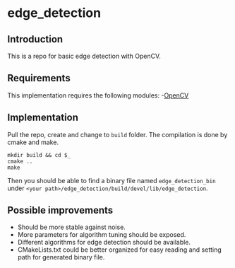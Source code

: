 # edge_detection

## Introduction
This is a repo for basic edge detection with OpenCV.

## Requirements
This implementation requires the following modules:
-[OpenCV](https://opencv.org/)

## Implementation
Pull the repo, create and change to `build` folder. The compilation is done by cmake and make.
```
mkdir build && cd $_
cmake ..
make
```
Then you should be able to find a binary file named `edge_detection_bin` under `<your path>/edge_detection/build/devel/lib/edge_detection`.

## Possible improvements
- Should be more stable against noise.
- More parameters for algorithm tuning should be exposed.
- Different algorithms for edge detection should be available.
- CMakeLists.txt could be better organized for easy reading and setting path for generated binary file.
